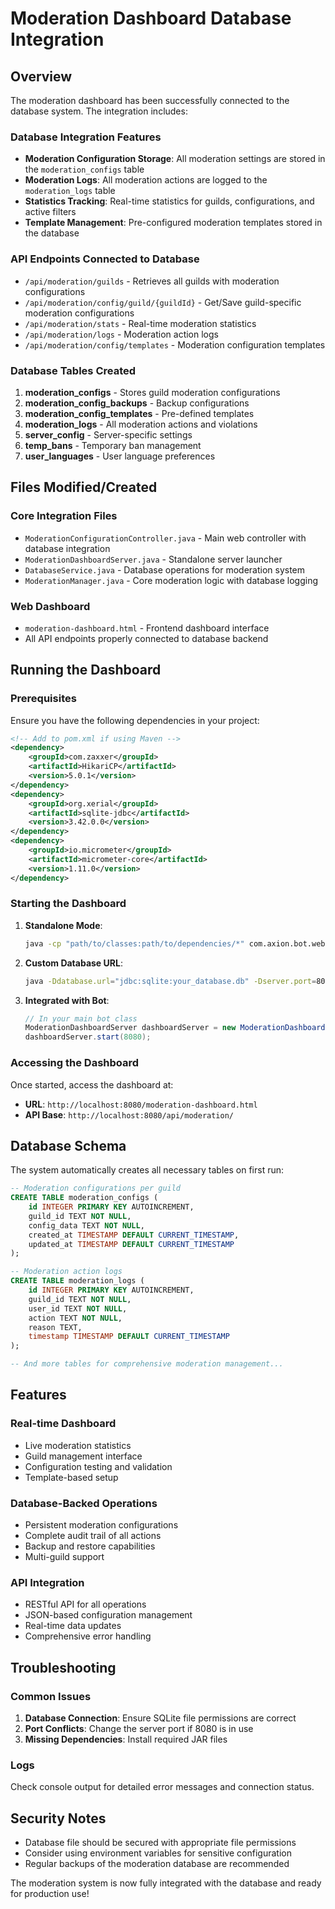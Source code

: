 # Moderation Dashboard Database Integration

## Overview
The moderation dashboard has been successfully connected to the database system. The integration includes:

### Database Integration Features
- **Moderation Configuration Storage**: All moderation settings are stored in the `moderation_configs` table
- **Moderation Logs**: All moderation actions are logged to the `moderation_logs` table
- **Statistics Tracking**: Real-time statistics for guilds, configurations, and active filters
- **Template Management**: Pre-configured moderation templates stored in the database

### API Endpoints Connected to Database
- `/api/moderation/guilds` - Retrieves all guilds with moderation configurations
- `/api/moderation/config/guild/{guildId}` - Get/Save guild-specific moderation configurations
- `/api/moderation/stats` - Real-time moderation statistics
- `/api/moderation/logs` - Moderation action logs
- `/api/moderation/config/templates` - Moderation configuration templates

### Database Tables Created
1. **moderation_configs** - Stores guild moderation configurations
2. **moderation_config_backups** - Backup configurations
3. **moderation_config_templates** - Pre-defined templates
4. **moderation_logs** - All moderation actions and violations
5. **server_config** - Server-specific settings
6. **temp_bans** - Temporary ban management
7. **user_languages** - User language preferences

## Files Modified/Created

### Core Integration Files
- `ModerationConfigurationController.java` - Main web controller with database integration
- `ModerationDashboardServer.java` - Standalone server launcher
- `DatabaseService.java` - Database operations for moderation system
- `ModerationManager.java` - Core moderation logic with database logging

### Web Dashboard
- `moderation-dashboard.html` - Frontend dashboard interface
- All API endpoints properly connected to database backend

## Running the Dashboard

### Prerequisites
Ensure you have the following dependencies in your project:
```xml
<!-- Add to pom.xml if using Maven -->
<dependency>
    <groupId>com.zaxxer</groupId>
    <artifactId>HikariCP</artifactId>
    <version>5.0.1</version>
</dependency>
<dependency>
    <groupId>org.xerial</groupId>
    <artifactId>sqlite-jdbc</artifactId>
    <version>3.42.0.0</version>
</dependency>
<dependency>
    <groupId>io.micrometer</groupId>
    <artifactId>micrometer-core</artifactId>
    <version>1.11.0</version>
</dependency>
```

### Starting the Dashboard
1. **Standalone Mode**:
   ```bash
   java -cp "path/to/classes:path/to/dependencies/*" com.axion.bot.web.ModerationDashboardServer
   ```

2. **Custom Database URL**:
   ```bash
   java -Ddatabase.url="jdbc:sqlite:your_database.db" -Dserver.port=8080 com.axion.bot.web.ModerationDashboardServer
   ```

3. **Integrated with Bot**:
   ```java
   // In your main bot class
   ModerationDashboardServer dashboardServer = new ModerationDashboardServer("jdbc:sqlite:bot.db");
   dashboardServer.start(8080);
   ```

### Accessing the Dashboard
Once started, access the dashboard at:
- **URL**: `http://localhost:8080/moderation-dashboard.html`
- **API Base**: `http://localhost:8080/api/moderation/`

## Database Schema

The system automatically creates all necessary tables on first run:

```sql
-- Moderation configurations per guild
CREATE TABLE moderation_configs (
    id INTEGER PRIMARY KEY AUTOINCREMENT,
    guild_id TEXT NOT NULL,
    config_data TEXT NOT NULL,
    created_at TIMESTAMP DEFAULT CURRENT_TIMESTAMP,
    updated_at TIMESTAMP DEFAULT CURRENT_TIMESTAMP
);

-- Moderation action logs
CREATE TABLE moderation_logs (
    id INTEGER PRIMARY KEY AUTOINCREMENT,
    guild_id TEXT NOT NULL,
    user_id TEXT NOT NULL,
    action TEXT NOT NULL,
    reason TEXT,
    timestamp TIMESTAMP DEFAULT CURRENT_TIMESTAMP
);

-- And more tables for comprehensive moderation management...
```

## Features

### Real-time Dashboard
- Live moderation statistics
- Guild management interface
- Configuration testing and validation
- Template-based setup

### Database-Backed Operations
- Persistent moderation configurations
- Complete audit trail of all actions
- Backup and restore capabilities
- Multi-guild support

### API Integration
- RESTful API for all operations
- JSON-based configuration management
- Real-time data updates
- Comprehensive error handling

## Troubleshooting

### Common Issues
1. **Database Connection**: Ensure SQLite file permissions are correct
2. **Port Conflicts**: Change the server port if 8080 is in use
3. **Missing Dependencies**: Install required JAR files

### Logs
Check console output for detailed error messages and connection status.

## Security Notes
- Database file should be secured with appropriate file permissions
- Consider using environment variables for sensitive configuration
- Regular backups of the moderation database are recommended

The moderation system is now fully integrated with the database and ready for production use!